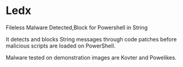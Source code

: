 # Ledx
Fileless Malware Detected,Block for Powershell in String

It detects and blocks String messages through code patches before malicious scripts are loaded on PowerShell.

Malware tested on demonstration images are Kovter and Powelikes.
